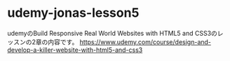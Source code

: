 # udemy-jonas-lesson5
udemyのBuild Responsive Real World Websites with HTML5 and CSS3のレッスンの2章の内容です。 https://www.udemy.com/course/design-and-develop-a-killer-website-with-html5-and-css3
